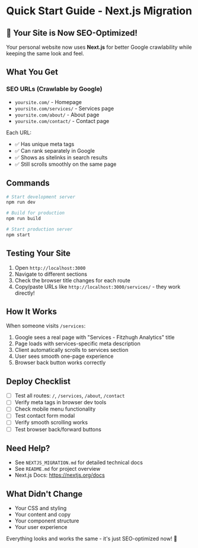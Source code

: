 # Quick Start Guide - Next.js Migration

## 🎉 Your Site is Now SEO-Optimized!

Your personal website now uses **Next.js** for better Google crawlability while keeping the same look and feel.

## What You Get

### SEO URLs (Crawlable by Google)
- `yoursite.com/` - Homepage
- `yoursite.com/services/` - Services page
- `yoursite.com/about/` - About page  
- `yoursite.com/contact/` - Contact page

Each URL:
- ✅ Has unique meta tags
- ✅ Can rank separately in Google
- ✅ Shows as sitelinks in search results
- ✅ Still scrolls smoothly on the same page

## Commands

```bash
# Start development server
npm run dev

# Build for production
npm run build

# Start production server
npm start
```

## Testing Your Site

1. Open `http://localhost:3000`
2. Navigate to different sections
3. Check the browser title changes for each route
4. Copy/paste URLs like `http://localhost:3000/services/` - they work directly!

## How It Works

When someone visits `/services`:
1. Google sees a real page with "Services - Fitzhugh Analytics" title
2. Page loads with services-specific meta description
3. Client automatically scrolls to services section
4. User sees smooth one-page experience
5. Browser back button works correctly

## Deploy Checklist

- [ ] Test all routes: `/`, `/services`, `/about`, `/contact`
- [ ] Verify meta tags in browser dev tools
- [ ] Check mobile menu functionality
- [ ] Test contact form modal
- [ ] Verify smooth scrolling works
- [ ] Test browser back/forward buttons

## Need Help?

- See `NEXTJS_MIGRATION.md` for detailed technical docs
- See `README.md` for project overview
- Next.js Docs: https://nextjs.org/docs

## What Didn't Change

- Your CSS and styling
- Your content and copy
- Your component structure
- Your user experience

Everything looks and works the same - it's just SEO-optimized now! 🚀

